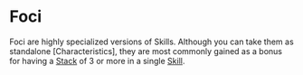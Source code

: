 # Foci

Foci are highly specialized versions of Skills. Although you can take them as standalone [Characteristics], they are most commonly gained as a bonus for having a [Stack](Stack.md) of 3 or more in a single [Skill](Skills.md).
